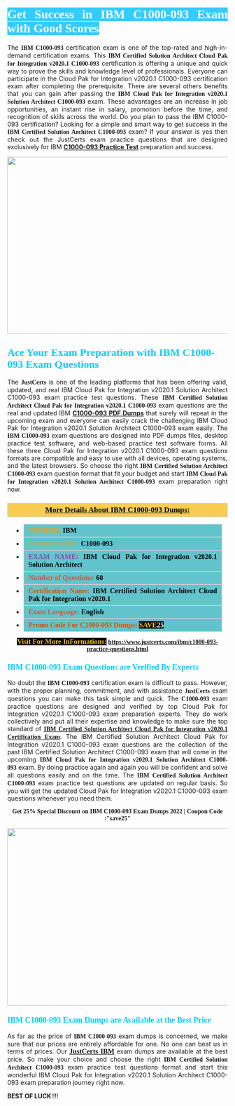 <h1 style="text-align: justify;"><span style="color:#ffffff;"><span style="font-family:Georgia,serif;"><strong><span style="background-color:#33ccff;">Get Success in IBM C1000-093 Exam with Good Scores</span></strong></span></span></h1>

<p style="text-align: justify;">The <strong><span style="font-family:Georgia,serif;">IBM C1000-093</span></strong> certification exam is one of the top-rated and high-in-demand certification exams. This <span style="font-family:Georgia,serif;"><strong>IBM Certified Solution Architect Cloud Pak for Integration v2020.1 C1000-093</strong></span> certification is offering a unique and quick way to prove the skills and knowledge level of professionals. Everyone can participate in the Cloud Pak for Integration v2020.1 C1000-093 certification exam after completing the prerequisite. There are several others benefits that you can gain after passing the <span style="font-family:Georgia,serif;"><strong>IBM Cloud Pak for Integration v2020.1 Solution Architect C1000-093</strong></span> exam. These advantages are an increase in job opportunities, an instant rise in salary, promotion before the time, and recognition of skills across the world. Do you plan to pass the IBM C1000-093 certification? Looking for a simple and smart way to get success in the <span style="font-family:Georgia,serif;"><strong>IBM Certified Solution Architect C1000-093</strong></span> exam? If your answer is yes then check out the JustCerts exam practice questions that are designed exclusively for IBM <strong><a href="https://www.justcerts.com/ibm/c1000-093-practice-questions.html">C1000-093 Practice Test</a></strong> preparation and success.</p>

<p style="text-align: center;"><a href="https://www.justcerts.com/ibm/c1000-093-practice-questions.html"><img alt="" src="https://i.imgur.com/JNYhfyb.jpg" style="width: 720px; height: 405px;" /></a></p>

<h2 style="margin-right:0in; margin-left:0in"><span style="color:#00ccff;"><span style="font-family:Georgia,serif;"><strong><span style="font-size:18pt">Ace Your Exam Preparation with IBM C1000-093 Exam Questions </span></strong></span></span></h2>

<p style="text-align: justify;">The <span style="font-size:14px;"><span style="font-family:Georgia,serif;"><strong>JustCerts</strong></span></span> is one of the leading platforms that has been offering valid, updated, and real IBM Cloud Pak for Integration v2020.1 Solution Architect C1000-093 exam practice test questions. These <span style="font-family:Georgia,serif;"><strong>IBM Certified Solution Architect Cloud Pak for Integration v2020.1 C1000-093</strong></span> exam questions are the real and updated IBM <strong><a href="https://www.justcerts.com/ibm/c1000-093-practice-questions.html">C1000-093 PDF Dumps</a></strong> that surely will repeat in the upcoming exam and everyone can easily crack the challenging IBM Cloud Pak for Integration v2020.1 Solution Architect C1000-093 exam easily. The <span style="font-family:Georgia,serif;"><strong>IBM C1000-093</strong></span> exam questions are designed into PDF dumps files, desktop practice test software, and web-based practice test software forms. All these three Cloud Pak for Integration v2020.1 C1000-093 exam questions formats are compatible and easy to use with all devices, operating systems, and the latest browsers. So choose the right <span style="font-family:Georgia,serif;"><strong>IBM Certified Solution Architect C1000-093</strong></span> exam question format that fit your budget and start <span style="font-family:Georgia,serif;"><strong>IBM Cloud Pak for Integration v2020.1 Solution Architect C1000-093</strong></span> exam preparation right now.</p>

<h3 style="background: #f7ce50; border: 1px solid rgb(204, 204, 204); padding: 5px 10px; text-align: center;"><span style="font-family:Georgia,serif;"><u><u><span style="color:#000000;"><span style="font-size:11pt"><span style="line-height:normal"><b><span style="font-size:13.0pt"><span cambria="">More Details About IBM C1000-093 Dumps:</span></span></b></span></span></span></u></u></span></h3>

<ul>
	<li style="margin:0cm 10pt">
	<div style="background:#61c4cd; border: 1px solid rgb(204, 204, 204); padding: 5px 10px; text-align: justify;"><span style="font-family:Georgia,serif;"><span style="font-size:11pt"><span style="line-height:normal"><b><span style="font-size:12.0pt"><span new="" roman="" times=""><span style="color:#f39c12;">VENDOR:</span> <span style="color:#000000;">IBM</span></span></span></b></span></span></span></div>
	</li>
	<li style="margin:0cm 10pt">
	<div style="background: #61c4cd; border: 1px solid rgb(204, 204, 204); padding: 5px 10px; text-align: justify;"><span style="font-family:Georgia,serif;"><span style="font-size:11pt"><span style="line-height:normal"><b><span style="font-size:12.0pt"><span new="" roman="" times=""><span style="color:#f39c12;">EXAM CCODE:</span> <span style="color:#000000;">C1000-093</span></span></span></b></span></span></span></div>
	</li>
	<li style="margin:0cm 10pt">
	<div style="background: #61c4cd; border: 1px solid rgb(204, 204, 204); padding: 5px 10px; text-align: justify;"><span style="font-family:Georgia,serif;"><span style="font-size:11pt"><span style="line-height:normal"><b><span style="font-size:12.0pt"><span new="" roman="" times=""><span style="color:#8e44ad;">EXAM NAME:</span> <span style="color:#000000;">IBM Cloud Pak for Integration v2020.1 Solution Architect</span></span></span></b></span></span></span></div>
	</li>
	<li style="margin:0cm 10pt">
	<div style="background: #61c4cd; border: 1px solid rgb(204, 204, 204); padding: 5px 10px;"><span style="font-family:Georgia,serif;"><span style="font-size:11pt"><span style="line-height:normal"><b><span style="font-size:12.0pt"><span new="" roman="" times=""><span style="color:#e74c3c;">Number of Questions:</span><span style="color:#000000;"><span style="color:#f1c40f;"> </span>60</span></span></span></b></span></span></span></div>
	</li>
	<li style="margin:0cm 10pt">
	<div style="background: #61c4cd; border: 1px solid rgb(204, 204, 204); padding: 5px 10px; text-align: justify;"><span style="font-family:Georgia,serif;"><span style="font-size:11pt"><span style="line-height:normal"><b><span style="font-size:12.0pt"><span new="" roman="" times=""><span style="color:#d35400;">Certification Name:</span><span style="color:#000000;"> IBM Certified Solution Architect Cloud Pak for Integration v2020.1</span></span></span></b></span></span></span></div>
	</li>
	<li style="margin:0cm 10pt">
	<div style="background: #61c4cd; border: 1px solid rgb(204, 204, 204); padding: 5px 10px; text-align: justify;"><span style="font-family:Georgia,serif;"><span style="font-size:11pt"><span style="line-height:normal"><b><span style="font-size:12.0pt"><span new="" roman="" times=""><span style="color:#e74c3c;">Exam Language:</span> <span style="color:#000000;">English</span></span></span></b></span></span></span></div>
	</li>
	<li style="margin:0cm 10pt">
	<div style="background: #61c4cd; border: 1px solid rgb(204, 204, 204); padding: 5px 10px;"><span style="font-family:Georgia,serif;"><span style="font-size:11pt"><span style="line-height:normal"><b><span style="font-size:12.0pt"><span new="" roman="" times=""><span style="color:#d35400;">Promo Code For C1000-093 Dumps:</span><span style="color:#f1c40f;"> <span style="background-color:#000000;">SAVE</span></span><span style="color:#ffffff;"><span style="background-color:#000000;">25</span></span></span></span></b></span></span></span></div>
	</li>
</ul>

<p style="text-align: center;"><span style="font-family:Georgia,serif;"><strong><span style="font-size:16px;"><span style="color:#f1c40f;"><span style="background-color:#000000;">Visit For More InFormations:</span></span></span> <a href="https://www.justcerts.com/ibm/c1000-093-practice-questions.html">https://www.justcerts.com/ibm/c1000-093-practice-questions.html</a></strong></span></p>

<h3 style="margin-right:0in; margin-left:0in"><span style="color:#00ccff;"><span style="font-family:Georgia,serif;"><strong><span style="font-size:13.5pt">IBM C1000-093 Exam Questions are Verified By Experts </span></strong></span></span></h3>

<p style="text-align: justify;">No doubt the <span style="font-family:Georgia,serif;"><strong>IBM C1000-093</strong></span> certification exam is difficult to pass. However, with the proper planning, commitment, and with assistance <span style="font-family:Georgia,serif;"><span style="font-size:14px;"><strong>JustCerts</strong></span></span> exam questions you can make this task simple and quick. The <span style="font-family:Georgia,serif;"><strong> C1000-093</strong></span> exam practice questions are designed and verified by top Cloud Pak for Integration v2020.1 C1000-093 exam preparation experts. They do work collectively and put all their expertise and knowledge to make sure the top standard of <a href="https://www.justcerts.com/ibm/ibm-certified-solution-architect-certification-exams.html"><span style="font-family:Georgia,serif;"><strong>IBM Certified Solution Architect Cloud Pak for Integration v2020.1 Certification Exam</strong></span></a>. The IBM Certified Solution Architect Cloud Pak for Integration v2020.1 C1000-093 exam questions are the collection of the past IBM Certified Solution Architect C1000-093 exam that will come in the upcoming <span style="font-family:Georgia,serif;"><strong>IBM Cloud Pak for Integration v2020.1 Solution Architect C1000-093</strong></span> exam. By doing practice again and again you will be confident and solve all questions easily and on the time. The <span style="font-family:Georgia,serif;"><strong>IBM Certified Solution Architect C1000-093</strong></span> exam practice test questions are updated on regular basis. So you will get the updated Cloud Pak for Integration v2020.1 C1000-093 exam questions whenever you need them.</p>

<p style="text-align: center;"><span style="font-size:14px;"><span style="font-family:Georgia,serif;"><strong>Get 25% Special Discount on IBM C1000-093 Exam Dumps 2022 | Coupon Code :"save25"</strong></span></span></p>

<p style="text-align: center;"><a href="https://www.justcerts.com/ibm/c1000-093-practice-questions.html"><img alt="" src="https://i.imgur.com/FssxWlc.jpg" style="width: 720px; height: 405px;" /></a></p>

<h3 style="margin-right:0in; margin-left:0in"><span style="color:#00ccff;"><span style="font-family:Georgia,serif;"><strong><span style="font-size:13.5pt">IBM C1000-093 Exam Dumps are Available at the Best Price </span></strong></span></span></h3>

<p style="text-align: justify;">As far as the price of <span style="font-family:Georgia,serif;"><strong>IBM C1000-093</strong></span> exam dumps is concerned, we make sure that our prices are entirely affordable for one. No one can beat us in terms of prices. Our <a href="https://www.justcerts.com/ibm-certification-exams.html"><span style="font-family:Georgia,serif;"><strong><span style="font-size:16px;">JustCerts IBM</span></strong></span></a> exam dumps are available at the best price. So make your choice and choose the right <span style="font-family:Georgia,serif;"><strong>IBM Certified Solution Architect C1000-093</strong></span> exam practice test questions format and start this wonderful IBM Cloud Pak for Integration v2020.1 Solution Architect C1000-093 exam preparation journey right now. </p>

<p><span style="font-size:14px;"><strong>BEST OF LUCK</strong>!!!!</span></p>
